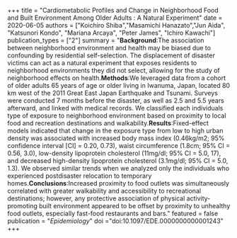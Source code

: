 +++
title = "Cardiometabolic Profiles and Change in Neighborhood Food and Built Environment Among Older Adults : A Natural Experiment"
date = 2020-06-05
authors = ["Koichiro Shiba","Masamichi Hanazato","Jun Aida", "Katsunori Kondo",  "Mariana Arcaya", "Peter James", "Ichiro Kawachi"]
publication_types = ["2"]
summary = "**Background**:The association between neighborhood environment and health may be biased due to confounding by residential self-selection. The displacement of disaster victims can act as a natural experiment that exposes residents to neighborhood environments they did not select, allowing for the study of neighborhood effects on health.**Methods**:We leveraged data from a cohort of older adults 65 years of age or older living in Iwanuma, Japan, located 80 km west of the 2011 Great East Japan Earthquake and Tsunami. Surveys were conducted 7 months before the disaster, as well as 2.5 and 5.5 years afterward, and linked with medical records. We classified each individuals type of exposure to neighborhood environment based on proximity to local food and recreation destinations and walkability.**Results**:Fixed-effect models indicated that change in the exposure type from low to high urban density was associated with increased body mass index (0.46kg/m2; 95% confidence interval [CI] = 0.20, 0.73), waist circumference (1.8cm; 95% CI = 0.56, 3.0), low-density lipoprotein cholesterol
(11mg/dl; 95% CI = 5.0, 17), and decreased high-density lipoprotein cholesterol (3.1mg/dl; 95% CI = 5.0, 1.3). We observed similar trends when we analyzed only the individuals who experienced postdisaster relocation to temporary homes.**Conclusions**:Increased proximity to food outlets was simultaneously correlated with greater walkability and accessibility to recreational destinations; however, any protective association of physical activity-promoting built environment appeared to be offset by proximity to unhealthy food outlets, especially fast-food restaurants and bars."
featured = false
publication = "*Epidemiology*"
doi ="doi:10.1097/EDE.0000000000001243"
+++
